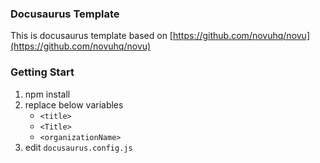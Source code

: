 ### Docusaurus Template

This is docusaurus template based on [https://github.com/novuhq/novu](https://github.com/novuhq/novu)

### Getting Start

1. npm install
2. replace below variables
    - `<title>`
    - `<Title>`
    - `<organizationName>`
3. edit `docusaurus.config.js`